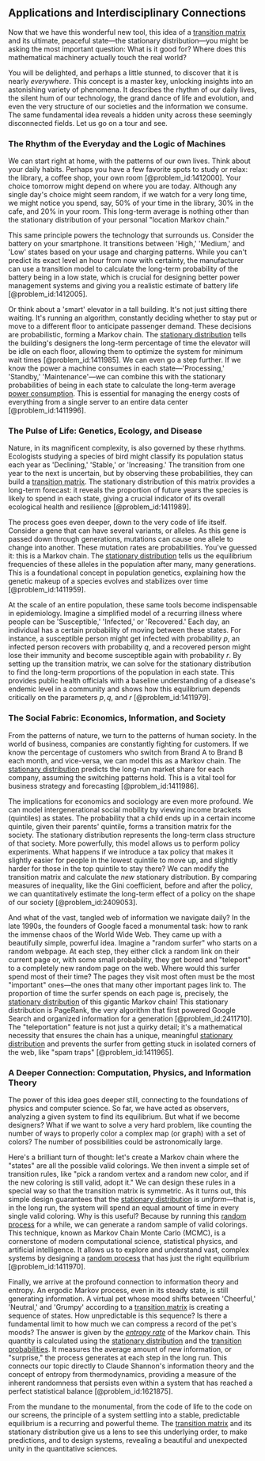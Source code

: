## Applications and Interdisciplinary Connections

Now that we have this wonderful new tool, this idea of a [transition matrix](@article_id:145931) and its ultimate, peaceful state—the stationary distribution—you might be asking the most important question: What is it good for? Where does this mathematical machinery actually touch the real world?

You will be delighted, and perhaps a little stunned, to discover that it is nearly *everywhere*. This concept is a master key, unlocking insights into an astonishing variety of phenomena. It describes the rhythm of our daily lives, the silent hum of our technology, the grand dance of life and evolution, and even the very structure of our societies and the information we consume. The same fundamental idea reveals a hidden unity across these seemingly disconnected fields. Let us go on a tour and see.

### The Rhythm of the Everyday and the Logic of Machines

We can start right at home, with the patterns of our own lives. Think about your daily habits. Perhaps you have a few favorite spots to study or relax: the library, a coffee shop, your own room [@problem_id:1412000]. Your choice tomorrow might depend on where you are today. Although any single day's choice might seem random, if we watch for a very long time, we might notice you spend, say, 50% of your time in the library, 30% in the cafe, and 20% in your room. This long-term average is nothing other than the stationary distribution of your personal "location Markov chain."

This same principle powers the technology that surrounds us. Consider the battery on your smartphone. It transitions between 'High,' 'Medium,' and 'Low' states based on your usage and charging patterns. While you can't predict its exact level an hour from now with certainty, the manufacturer can use a transition model to calculate the long-term probability of the battery being in a low state, which is crucial for designing better power management systems and giving you a realistic estimate of battery life [@problem_id:1412005].

Or think about a 'smart' elevator in a tall building. It's not just sitting there waiting. It's running an algorithm, constantly deciding whether to stay put or move to a different floor to anticipate passenger demand. These decisions are probabilistic, forming a Markov chain. The [stationary distribution](@article_id:142048) tells the building's designers the long-term percentage of time the elevator will be idle on each floor, allowing them to optimize the system for minimum wait times [@problem_id:1411985]. We can even go a step further. If we know the power a machine consumes in each state—'Processing,' 'Standby,' 'Maintenance'—we can combine this with the stationary probabilities of being in each state to calculate the long-term average [power consumption](@article_id:174423). This is essential for managing the energy costs of everything from a single server to an entire data center [@problem_id:1411996].

### The Pulse of Life: Genetics, Ecology, and Disease

Nature, in its magnificent complexity, is also governed by these rhythms. Ecologists studying a species of bird might classify its population status each year as 'Declining,' 'Stable,' or 'Increasing.' The transition from one year to the next is uncertain, but by observing these probabilities, they can build a [transition matrix](@article_id:145931). The stationary distribution of this matrix provides a long-term forecast: it reveals the proportion of future years the species is likely to spend in each state, giving a crucial indicator of its overall ecological health and resilience [@problem_id:1411989].

The process goes even deeper, down to the very code of life itself. Consider a gene that can have several variants, or alleles. As this gene is passed down through generations, mutations can cause one allele to change into another. These mutation rates are probabilities. You've guessed it: this is a Markov chain. The [stationary distribution](@article_id:142048) tells us the equilibrium frequencies of these alleles in the population after many, many generations. This is a foundational concept in population genetics, explaining how the genetic makeup of a species evolves and stabilizes over time [@problem_id:1411959].

At the scale of an entire population, these same tools become indispensable in epidemiology. Imagine a simplified model of a recurring illness where people can be 'Susceptible,' 'Infected,' or 'Recovered.' Each day, an individual has a certain probability of moving between these states. For instance, a susceptible person might get infected with probability $p$, an infected person recovers with probability $q$, and a recovered person might lose their immunity and become susceptible again with probability $r$. By setting up the transition matrix, we can solve for the stationary distribution to find the long-term proportions of the population in each state. This provides public health officials with a baseline understanding of a disease's endemic level in a community and shows how this equilibrium depends critically on the parameters $p, q,$ and $r$ [@problem_id:1411979].

### The Social Fabric: Economics, Information, and Society

From the patterns of nature, we turn to the patterns of human society. In the world of business, companies are constantly fighting for customers. If we know the percentage of customers who switch from Brand A to Brand B each month, and vice-versa, we can model this as a Markov chain. The [stationary distribution](@article_id:142048) predicts the long-run market share for each company, assuming the switching patterns hold. This is a vital tool for business strategy and forecasting [@problem_id:1411986].

The implications for economics and sociology are even more profound. We can model intergenerational social mobility by viewing income brackets (quintiles) as states. The probability that a child ends up in a certain income quintile, given their parents' quintile, forms a transition matrix for the society. The stationary distribution represents the long-term class structure of that society. More powerfully, this model allows us to perform policy experiments. What happens if we introduce a tax policy that makes it slightly easier for people in the lowest quintile to move up, and slightly harder for those in the top quintile to stay there? We can modify the transition matrix and calculate the *new* stationary distribution. By comparing measures of inequality, like the Gini coefficient, before and after the policy, we can quantitatively estimate the long-term effect of a policy on the shape of our society [@problem_id:2409053].

And what of the vast, tangled web of information we navigate daily? In the late 1990s, the founders of Google faced a monumental task: how to rank the immense chaos of the World Wide Web. They came up with a beautifully simple, powerful idea. Imagine a "random surfer" who starts on a random webpage. At each step, they either click a random link on their current page or, with some small probability, they get bored and "teleport" to a completely new random page on the web. Where would this surfer spend most of their time? The pages they visit most often must be the most "important" ones—the ones that many other important pages link to. The proportion of time the surfer spends on each page is, precisely, the [stationary distribution](@article_id:142048) of this gigantic Markov chain! This stationary distribution is PageRank, the very algorithm that first powered Google Search and organized information for a generation [@problem_id:2411710]. The "teleportation" feature is not just a quirky detail; it's a mathematical necessity that ensures the chain has a unique, meaningful [stationary distribution](@article_id:142048) and prevents the surfer from getting stuck in isolated corners of the web, like "spam traps" [@problem_id:1411965].

### A Deeper Connection: Computation, Physics, and Information Theory

The power of this idea goes deeper still, connecting to the foundations of physics and computer science. So far, we have acted as observers, analyzing a given system to find its equilibrium. But what if we become designers? What if we want to solve a very hard problem, like counting the number of ways to properly color a complex map (or graph) with a set of colors? The number of possibilities could be astronomically large.

Here's a brilliant turn of thought: let's create a Markov chain where the "states" are all the possible valid colorings. We then invent a simple set of transition rules, like "pick a random vertex and a random new color, and if the new coloring is still valid, adopt it." We can design these rules in a special way so that the transition matrix is symmetric. As it turns out, this simple design guarantees that the [stationary distribution](@article_id:142048) is *uniform*—that is, in the long run, the system will spend an equal amount of time in every single valid coloring. Why is this useful? Because by running this [random process](@article_id:269111) for a while, we can generate a random sample of valid colorings. This technique, known as Markov Chain Monte Carlo (MCMC), is a cornerstone of modern computational science, statistical physics, and artificial intelligence. It allows us to explore and understand vast, complex systems by designing a [random process](@article_id:269111) that has just the right equilibrium [@problem_id:1411970].

Finally, we arrive at the profound connection to information theory and entropy. An ergodic Markov process, even in its steady state, is still generating information. A virtual pet whose mood shifts between 'Cheerful,' 'Neutral,' and 'Grumpy' according to a [transition matrix](@article_id:145931) is creating a sequence of states. How unpredictable is this sequence? Is there a fundamental limit to how much we can compress a record of the pet's moods? The answer is given by the *[entropy rate](@article_id:262861)* of the Markov chain. This quantity is calculated using the [stationary distribution](@article_id:142048) and the [transition probabilities](@article_id:157800). It measures the average amount of new information, or "surprise," the process generates at each step in the long run. This connects our topic directly to Claude Shannon's information theory and the concept of entropy from thermodynamics, providing a measure of the inherent randomness that persists even within a system that has reached a perfect statistical balance [@problem_id:1621875].

From the mundane to the monumental, from the code of life to the code on our screens, the principle of a system settling into a stable, predictable equilibrium is a recurring and powerful theme. The [transition matrix](@article_id:145931) and its stationary distribution give us a lens to see this underlying order, to make predictions, and to design systems, revealing a beautiful and unexpected unity in the quantitative sciences.